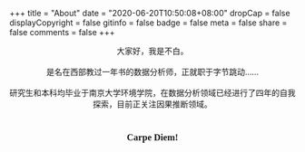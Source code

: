 +++
title = "About"
date = "2020-06-20T10:50:08+08:00"
dropCap = false
displayCopyright = false
gitinfo = false
badge = false
meta = false
share = false
comments = false
+++



<center> 大家好，我是不白。</center><br>

<center>是名在西部教过一年书的数据分析师，正就职于字节跳动……</center><br>

<center>研究生和本科均毕业于南京大学环境学院，在数据分析领域已经进行了四年的自我探索，目前正关注因果推断领域。</center><br>

<center><h3 class="viva-la-vida" style="font-family:'ZCOOL XiaoWei'">Carpe Diem!</h2></center>
